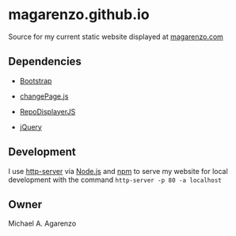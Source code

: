 # magarenzo.github.io

Source for my current static website displayed at [magarenzo.com](https://magarenzo.com)

## Dependencies

* [Bootstrap](https://getbootstrap.com/)

* [changePage.js](https://github.com/magarenzo/changePage.js)

* [RepoDisplayerJS](https://github.com/magarenzo/RepoDisplayerJS)

* [jQuery](https://jquery.com/)

## Development

I use [http-server](https://www.npmjs.com/package/http-server) via [Node.js](https://nodejs.org/en/) and [npm](https://www.npmjs.com/) to serve my website for local development with the command `http-server -p 80 -a localhost`

## Owner

Michael A. Agarenzo
